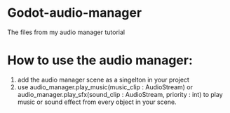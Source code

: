 # Godot-audio-manager
The files from my audio manager tutorial
# How to use the audio manager:
1. add the audio manager scene as a singelton in your project
2. use audio_manager.play_music(music_clip : AudioStream) or audio_manager.play_sfx(sound_clip : AudioStream, priority : int) to play music or sound effect from every object in your scene.
